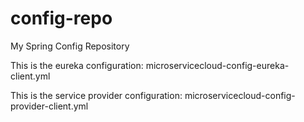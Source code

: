 # config-repo
My Spring Config Repository

This is the eureka configuration: microservicecloud-config-eureka-client.yml

This is the service provider configuration: microservicecloud-config-provider-client.yml
